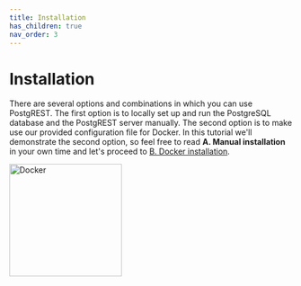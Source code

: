 ```yaml
---
title: Installation
has_children: true
nav_order: 3
---
```


# Installation
There are several options and combinations in which you can use PostgREST. The first option is to locally set up and run the PostgreSQL database and the PostgREST server manually. The second option is to make use our provided configuration file for Docker. In this tutorial we'll demonstrate the second option, so feel free to read **A. Manual installation** in your own time and let's proceed to [B. Docker installation](https://sebivenlo.github.io/PostgREST-Workshop/installation-docker.html).

<img src="https://sebivenlo.github.io/PostgREST-Workshop/images/docker.png" alt="Docker" width="200" height="200"/>